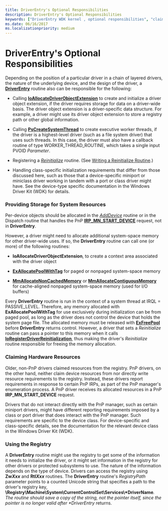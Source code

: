 ```yaml
---
title: DriverEntry's Optional Responsibilities
description: DriverEntry's Optional Responsibilities
keywords: ["DriverEntry WDK kernel , optional responsibilities", "claiming hardware resources", "executive worker threads WDK kernel", "worker threads WDK kernel", "system-space memory allocations WDK kernel", "system resource storage WDK kernel", "storing system resources", "hardware resource claiming WDK kernel", "resource claiming WDK kernel"]
ms.date: 06/16/2017
ms.localizationpriority: medium
---
```


# DriverEntry's Optional Responsibilities





Depending on the position of a particular driver in a chain of layered drivers, the nature of the underlying device, and the design of the driver, a [**DriverEntry**](/windows-hardware/drivers/ddi/wdm/nc-wdm-driver_initialize) routine also can be responsible for the following:

-   Calling [**IoAllocateDriverObjectExtension**](/windows-hardware/drivers/ddi/wdm/nf-wdm-ioallocatedriverobjectextension) to create and initialize a driver object extension, if the driver requires storage for data on a driver-wide basis. The driver object extension is a driver-specific data structure. For example, a driver might use its driver object extension to store a registry path or other global information.

-   Calling [**PsCreateSystemThread**](/windows-hardware/drivers/ddi/wdm/nf-wdm-pscreatesystemthread) to create executive worker threads, if the driver is a highest-level driver (such as a file system driver) that uses such threads. In this case, the driver must also have a callback routine of type WORKER\_THREAD\_ROUTINE, which takes a single input PVOID *Parameter*.

-   Registering a [*Reinitialize*](/windows-hardware/drivers/ddi/ntddk/nc-ntddk-driver_reinitialize) routine. (See [Writing a Reinitialize Routine](writing-a-reinitialize-routine.md).)

-   Handling class-specific initialization requirements that differ from those discussed here, such as those that a device-specific miniport or miniclass driver working in tandem with a port or class driver might have. See the device-type specific documentation in the Windows Driver Kit (WDK) for details.

### Providing Storage for System Resources

Per-device objects should be allocated in the [*AddDevice*](/windows-hardware/drivers/ddi/wdm/nc-wdm-driver_add_device) routine or in the Dispatch routine that handles the PnP [**IRP\_MN\_START\_DEVICE**](./irp-mn-start-device.md) request, not in **DriverEntry**.

However, a driver might need to allocate additional system-space memory for other driver-wide uses. If so, the **DriverEntry** routine can call one (or more) of the following routines:

-   **IoAllocateDriverObjectExtension**, to create a context area associated with the driver object

-   [**ExAllocatePoolWithTag**](/windows-hardware/drivers/ddi/wdm/nf-wdm-exallocatepoolwithtag) for paged or nonpaged system-space memory

-   [**MmAllocateNonCachedMemory**](/windows-hardware/drivers/ddi/ntddk/nf-ntddk-mmallocatenoncachedmemory) or [**MmAllocateContiguousMemory**](/windows-hardware/drivers/ddi/wdm/nf-wdm-mmallocatecontiguousmemory) for cache-aligned nonpaged system-space memory (used for I/O buffers)

Every **DriverEntry** routine is run in the context of a system thread at IRQL = PASSIVE\_LEVEL. Therefore, any memory allocated with **ExAllocatePoolWithTag** for use exclusively during initialization can be from paged pool, as long as the driver does not control the device that holds the system page file. The allocated memory must be released with [**ExFreePool**](/windows-hardware/drivers/ddi/ntddk/nf-ntddk-exfreepool) before **DriverEntry** returns control. However, a driver that sets a *Reinitialize* routine can pass a pointer to this memory when it calls [**IoRegisterDriverReinitialization**](/windows-hardware/drivers/ddi/ntddk/nf-ntddk-ioregisterdriverreinitialization), thus making the driver's *Reinitialize* routine responsible for freeing the memory allocation.

### <a href="" id="claiming-hardware-resources-"></a>Claiming Hardware Resources

Older, non-PnP drivers claimed resources from the registry. PnP drivers, on the other hand, neither claim device resources from nor directly write resource requirements to the registry. Instead, these drivers report requirements in response to certain PnP IRPs, as part of the PnP manager's enumeration process. A PnP driver receives its allocated resources in a PnP **IRP\_MN\_START\_DEVICE** request.

Drivers that do not interact directly with the PnP manager, such as certain miniport drivers, might have different reporting requirements imposed by a class or port driver that does interact with the PnP manager. Such requirements are specific to the device class. For device-specific and class-specific details, see the documentation for the relevant device class in the Windows Driver Kit (WDK).

### Using the Registry

A **DriverEntry** routine might use the registry to get some of the information it needs to initialize the driver, or it might set information in the registry for other drivers or protected subsystems to use. The nature of the information depends on the type of device. Drivers can access the registry using **Zw*Xxx*** and **Rtl*Xxx*** routines. The **DriverEntry** routine's *RegistryPath* parameter points to a counted Unicode string that specifies a path to the driver's registry key, <strong>\\Registry\\Machine\\System\\CurrentControlSet\\Services\\*DriverName</strong><em>. The routine should save a copy of the string, not the pointer itself, since the pointer is no longer valid after **DriverEntry</em>* returns.

 

